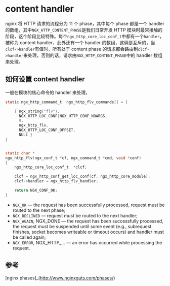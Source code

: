 # content handler

nginx 将 HTTP 请求的流程分为 11 个 phase，其中每个 phase 都是一个 handler 的数组，其中`NGX_HTTP_CONTENT_PHASE`是我们日常开发 HTTP 模块时最常接触的阶段，这个阶段比较特殊。每个`ngx_http_core_loc_conf_t`中都有一个`handler`，被称为 content handler，此外还有一个 handler 的数组，这俩是互斥的，当`clcf->handler`有值时，所有处于 content phase 的请求都会路由到`clcf->handler`来处理，否则的话，请求由`NGX_HTTP_CONTENT_PHASE`中的 handler 数组来处理。

## 如何设置 content handler

一般在模块的核心命令的 handler 来处理，

```c
static ngx_http_command_t  ngx_http_flv_commands[] = {

    { ngx_string("flv"),
      NGX_HTTP_LOC_CONF|NGX_HTTP_CONF_NOARGS,
      0,
      ngx_http_flv,
      NGX_HTTP_LOC_CONF_OFFSET,
      NULL }
}


static char *
ngx_http_flv(ngx_conf_t *cf, ngx_command_t *cmd, void *conf)
{
    ngx_http_core_loc_conf_t  *clcf;

    clcf = ngx_http_conf_get_loc_conf(cf, ngx_http_core_module);
    clcf->handler = ngx_http_flv_handler;

    return NGX_CONF_OK;
}
```

* `NGX_OK` — the request has been successfully processed, request must be routed to the next phase;
* `NGX_DECLINED` — request must be routed to the next handler;
* `NGX_AGAIN`, NGX_DONE — the request has been successfully processed, the request must be suspended until some event (e.g., subrequest finishes, socket becomes writeable or timeout occurs) and handler must be called again;
* `NGX_ERROR`, NGX_HTTP_… — an error has occurred while processing the request.

## 参考

[nginx phases]_(http://www.nginxguts.com/phases/)

